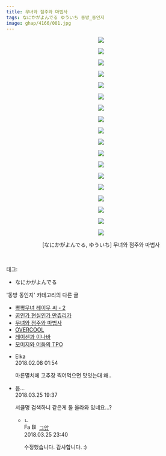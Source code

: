 ```yaml
---
title: 무녀와 점주와 마법사
tags: なにかがよんでる ゆういち 동방_동인지
image: ghap/4166/001.jpg
---
```

<div class="article">
<p style="text-align: center; clear: none; float: none;"><img src="{{ site.nasurl }}/ghap/4166/001.jpg"/></p>
<p style="text-align: center; clear: none; float: none;"><img src="{{ site.nasurl }}/ghap/4166/002.jpg"/></p>
<p style="text-align: center; clear: none; float: none;"><img src="{{ site.nasurl }}/ghap/4166/003.jpg"/></p>
<p style="text-align: center; clear: none; float: none;"><img src="{{ site.nasurl }}/ghap/4166/004.jpg"/></p>
<p style="text-align: center; clear: none; float: none;"><img src="{{ site.nasurl }}/ghap/4166/005.jpg"/></p>
<p style="text-align: center; clear: none; float: none;"><img src="{{ site.nasurl }}/ghap/4166/006.jpg"/></p>
<p style="text-align: center; clear: none; float: none;"><img src="{{ site.nasurl }}/ghap/4166/007.jpg"/></p>
<p style="text-align: center; clear: none; float: none;"><img src="{{ site.nasurl }}/ghap/4166/008.jpg"/></p>
<p style="text-align: center; clear: none; float: none;"><img src="{{ site.nasurl }}/ghap/4166/009.jpg"/></p>
<p style="text-align: center; clear: none; float: none;"><img src="{{ site.nasurl }}/ghap/4166/010.jpg"/></p>
<p style="text-align: center; clear: none; float: none;"><img src="{{ site.nasurl }}/ghap/4166/011.jpg"/></p>
<p style="text-align: center; clear: none; float: none;"><img src="{{ site.nasurl }}/ghap/4166/012.jpg"/></p>
<p style="text-align: center; clear: none; float: none;"><img src="{{ site.nasurl }}/ghap/4166/013.jpg"/></p>
<p style="text-align: center; clear: none; float: none;"><img src="{{ site.nasurl }}/ghap/4166/014.jpg"/></p>
<p style="text-align: center; clear: none; float: none;"><img src="{{ site.nasurl }}/ghap/4166/015.jpg"/></p>
<p style="text-align: center; clear: none; float: none;"><img src="{{ site.nasurl }}/ghap/4166/016.jpg"/></p>
<p style="text-align: center; clear: none; float: none;"><img src="{{ site.nasurl }}/ghap/4166/017.jpg"/></p>
<p style="text-align: center; clear: none; float: none;"><img src="{{ site.nasurl }}/ghap/4166/018.jpg"/></p>
<p style="text-align: center; clear: none; float: none;">[なにかがよんでる, ゆういち] 무녀와 점주와 마법사</p>
<p><br/></p>
</div><div class="tagTrail">
<p>태그: </p>
<ul>
<li>なにかがよんでる</li>
</ul>
</div><div class="another">
<p>'동방 동인지' 카테고리의 다른 글</p>
<ul>
<li><a href="/2018-02-07-ghap_4170">뽁뽁무녀 레이무 씨 - 2</a></li>
<li><a href="/2018-02-07-ghap_4169">꿈인가 현실인가 만쥬리카</a></li>
<li><a href="/2018-02-06-ghap_4166">무녀와 점주와 마법사</a></li>
<li><a href="/2018-02-06-ghap_4163">OVERCOOL</a></li>
<li><a href="/2018-02-01-ghap_4157">레이센과 이나바</a></li>
<li><a href="/2018-01-31-ghap_4156">모미지와 어둠의 TPO</a></li>
</ul>
</div><div class="cb_module cb_fluid">
<div class="cb_wrt cb_profile">
<div class="comment">
<ul>
<li class="cb_thumb_off" id="comment15194870">
<div class="cb_comment_area">
<div class="cb_info_area">
<div class="cb_section">
<span class="cb_nick_name">Elka</span>
</div>
<div class="cb_section">
<span class="cb_date">2018.02.08 01:54 </span>
</div>
</div>
<div class="cb_dsc_comment">
<p class="cb_dsc">
											마른멸치에 고추장 찍어먹으면 맛잇는대 왜..
										</p>
</div>
</div></li>
<li class="cb_thumb_off" id="comment15227035">
<div class="cb_comment_area">
<div class="cb_info_area">
<div class="cb_section">
<span class="cb_nick_name">음...</span>
</div>
<div class="cb_section">
<span class="cb_date">2018.03.25 19:37 </span>
</div>
</div>
<div class="cb_dsc_comment">
<p class="cb_dsc">
											서클명 검색하니 같은게 둘 올라와 있네요...?
										</p>
</div>
<ul>
<li class="cb_thumb_off" id="comment15227204">
<span class="cb_bu_subnode">ㄴ</span>
<div class="cb_comment_area">
<div class="cb_info_area">
<div class="cb_section">
<span class="cb_nick_name"><img alt="Favicon of https://ghaptouhou.tistory.com" height="16" onerror="this.onerror=null;this.parentNode.removeChild(this)" src="https://ghaptouhou.tistory.com/favicon.ico" width="16"/> <img alt="BlogIcon" height="16" onerror="this.parentNode.removeChild(this)" src="https://ghaptouhou.tistory.com/index.gif" width="16"/> <a href="https://ghaptouhou.tistory.com" onclick="return openLinkInNewWindow(this)"> 그압</a><span class="tistoryProfileLayerTrigger" onclick='TistoryProfile.show(event, this, {"title":"\uc800\uae30 \uc774\uac70 \ub098\uc911\uc5d0 \uc218\uc815 \uac00\ub2a5\ud558\ub098\uc694","url":"https:\/\/ghap.tistory.com","nickname":"\uadf8\uc555","items":[]}); return false;'></span></span>
</div>
<div class="cb_section">
<span class="cb_date">2018.03.25 23:40 </span>
</div>
</div>
<div class="cb_dsc_comment">
<p class="cb_dsc">
																수정했습니다. 감사합니다. :)
															</p>
</div>
</div>
</li>
</ul>
</div></li>
</ul>
</div>
</div><!-- commentList close -->
</div>